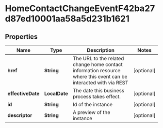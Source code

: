 

# HomeContactChangeEventF42ba27d87ed10001aa58a5d231b1621


## Properties

| Name | Type | Description | Notes |
|------------ | ------------- | ------------- | -------------|
|**href** | **String** | The URL to the related change home contact information resource where this event can be interacted with via REST |  [optional] |
|**effectiveDate** | **LocalDate** | The date this business process takes effect. |  [optional] |
|**id** | **String** | Id of the instance |  [optional] |
|**descriptor** | **String** | A preview of the instance |  [optional] |



